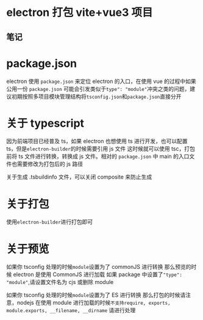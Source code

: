 # electron 打包 vite+vue3 项目

## 笔记

# package.json

electron 使用 `package.json` 来定位 electron 的入口，在使用 vue 的过程中如果公用一份 `package.json` 可能会引发类似于`type": "module"`冲突之类的问题，建议初期按照多项目模块管理结构将`tsconfig.json`和`package.json`直接分开

# 关于 typescript

因为前端项目已经普及 ts，如果 electron 也想使用 ts 进行开发，也可以配置 ts，但是`electron-builder`的时候需要引用 js 文件
这时候就可以使用 tsc，打包前将 ts 文件进行转换，转换成 js 文件。相对的 `package.json` 中 main 的入口文件也需要修改为打包后的 js 路径

关于生成 .tsbuildinfo 文件，可以关闭 composite 来防止生成

# 关于打包

使用`electron-builder`进行打包即可

# 关于预览

如果你 tsconfig 处理的时候`module`设置为了 commonJS 进行转换
那么预览的时候 electron 是使用 CommonJS 进行加载
如果 package 中设置了`"type": "module"`,请设置文件名为 cjs 或删除 module

如果你 tsconfig 处理的时候`module`设置为了 ES 进行转换
那么打包的时候请注意，nodejs 在使用 module 进行加载的时候`不支持require, exports, module.exports, __filename, __dirname`
请进行处理
